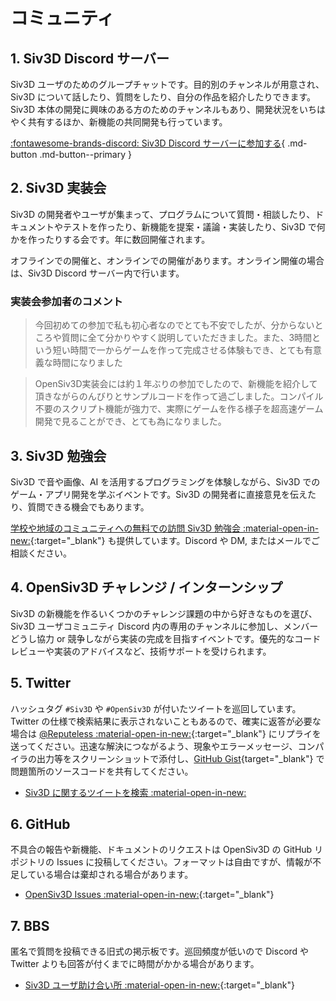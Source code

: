 # コミュニティ

## 1. Siv3D Discord サーバー
Siv3D ユーザのためのグループチャットです。目的別のチャンネルが用意され、Siv3D について話したり、質問をしたり、自分の作品を紹介したりできます。Siv3D 本体の開発に興味のある方のためのチャンネルもあり、開発状況をいちはやく共有するほか、新機能の共同開発も行っています。

[:fontawesome-brands-discord: Siv3D Discord サーバーに参加する](https://discord.gg/mzevvsY){ .md-button .md-button--primary }

## 2. Siv3D 実装会
Siv3D の開発者やユーザが集まって、プログラムについて質問・相談したり、ドキュメントやテストを作ったり、新機能を提案・議論・実装したり、Siv3D で何かを作ったりする会です。年に数回開催されます。

オフラインでの開催と、オンラインでの開催があります。オンライン開催の場合は、Siv3D Discord サーバー内で行います。

### 実装会参加者のコメント

<blockquote>今回初めての参加で私も初心者なのでとても不安でしたが、分からないところや質問に全て分かりやすく説明していただきました。また、3時間という短い時間で一からゲームを作って完成させる体験もでき、とても有意義な時間になりました</blockquote>  

<blockquote>OpenSiv3D実装会には約１年ぶりの参加でしたので、新機能を紹介して頂きながらのんびりとサンプルコードを作って過ごしました。コンパイル不要のスクリプト機能が強力で、実際にゲームを作る様子を超高速ゲーム開発で見ることができ、とても為になりました。</blockquote>

## 3. Siv3D 勉強会
Siv3D で音や画像、AI を活用するプログラミングを体験しながら、Siv3D でのゲーム・アプリ開発を学ぶイベントです。Siv3D の開発者に直接意見を伝えたり、質問できる機会でもあります。

[学校や地域のコミュニティへの無料での訪問 Siv3D 勉強会 :material-open-in-new:](https://www.dropbox.com/s/eiz3ohkqdt70w1g/Siv3D%20%E8%A8%AA%E5%95%8F%E5%8B%89%E5%BC%B7%E4%BC%9A%E3%81%AE%E6%A1%88%E5%86%85.pdf?dl=0){:target="_blank"} も提供しています。Discord や DM, またはメールでご相談ください。

## 4. OpenSiv3D チャレンジ / インターンシップ
Siv3D の新機能を作るいくつかのチャレンジ課題の中から好きなものを選び、Siv3D ユーザコミュニティ Discord 内の専用のチャンネルに参加し、メンバーどうし協力 or 競争しながら実装の完成を目指すイベントです。優先的なコードレビューや実装のアドバイスなど、技術サポートを受けられます。

## 5. Twitter
ハッシュタグ `#Siv3D` や `#OpenSiv3D` が付いたツイートを巡回しています。Twitter の仕様で検索結果に表示されないこともあるので、確実に返答が必要な場合は [@Reputeless :material-open-in-new:](https://x.com/Reputeless){:target="_blank"} にリプライを送ってください。迅速な解決につながるよう、現象やエラーメッセージ、コンパイラの出力等をスクリーンショットで添付し、[GitHub Gist](../tools/gist.md){target="_blank"} で問題箇所のソースコードを共有してください。

- [Siv3D に関するツイートを検索 :material-open-in-new:](https://x.com/search?q=Siv3D%20OR%20OpenSiv3D&src=typed_query&f=live)

## 6. GitHub
不具合の報告や新機能、ドキュメントのリクエストは OpenSiv3D の GitHub リポジトリの Issues に投稿してください。フォーマットは自由ですが、情報が不足している場合は棄却される場合があります。

- [OpenSiv3D Issues :material-open-in-new:](https://github.com/Siv3D/OpenSiv3D/issues){:target="_blank"}

## 7. BBS
匿名で質問を投稿できる旧式の掲示板です。巡回頻度が低いので Discord や Twitter よりも回答が付くまでに時間がかかる場合があります。

- [Siv3D ユーザ助け合い所 :material-open-in-new:](https://siv3d.jp/bbs/patio.cgi){:target="_blank"}
